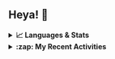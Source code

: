 ## Heya! 👋

<details>
  <summary><strong>📈 Languages & Stats</strong></summary>
  <img src="https://github-readme-stats.vercel.app/api?username=bunningss&show_icons=true&theme=dark&hide_border=true"
       alt="Tayef's GitHub stats" />
  <img src="https://github-readme-stats.vercel.app/api/top-langs/?username=bunningss&show_icons=true&theme=dark&hide_border=true&layout=compact&langs_count=5"
       alt="Tayef's Top GitHub Languages" />
</details>

<details>
<summary><strong> :zap: My Recent Activities </strong></summary>

<!-- ACTIVITY-LIST:START -->
- [bunningss created a branch master in bunningss/upload](https://github.com/bunningss/upload/compare/master)
- [bunningss created a repository bunningss/upload](https://github.com/bunningss/upload//)
- [bunningss made bunningss/multidrive public](https://github.com/bunningss/multidrive)
- [bunningss forked bunningss/kahoot-clone from Kahoot-Clone/kahoot-clone](https://github.com/bunningss/kahoot-clone)
- [bunningss pushed to master in bunningss/school-manager](https://github.com/bunningss/school-manager/compare/cc75941e72...1086994aae)
<!-- ACTIVITY-LIST:END -->

</details>

